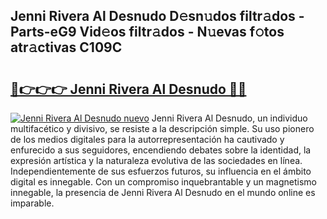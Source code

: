 ## Jenni Rivera Al Desnudo D𝚎sn𝚞dos filtr𝚊dos - Parts-eG9 Vid𝚎os filtr𝚊dos - N𝚞evas f𝚘tos atr𝚊ctivas C109C

# <h2><a href="http://mb2x0u.tromn.icu/?c=Jenni+Rivera+Al+Desnudo">🔗👉👉👉 Jenni Rivera Al Desnudo 🔗🔗</a></h2>

[![Jenni Rivera Al Desnudo nuevo](https://i.imgur.com/pEAQMta.gif)](http://mb2x0u.tromn.icu/?c=Jenni+Rivera+Al+Desnudo)
Jenni Rivera Al Desnudo, un individuo multifacético y divisivo, se resiste a la descripción simple. Su uso pionero de los medios digitales para la autorrepresentación ha cautivado y enfurecido a sus seguidores, encendiendo debates sobre la identidad, la expresión artística y la naturaleza evolutiva de las sociedades en línea. Independientemente de sus esfuerzos futuros, su influencia en el ámbito digital es innegable. Con un compromiso inquebrantable y un magnetismo innegable, la presencia de Jenni Rivera Al Desnudo en el mundo online es imparable.
